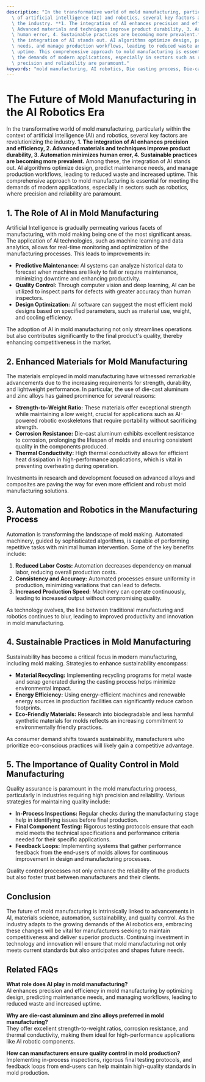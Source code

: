 ```yaml
---
description: "In the transformative world of mold manufacturing, particularly within the context\
  \ of artificial intelligence (AI) and robotics, several key factors are revolutionizing\
  \ the industry. **1. The integration of AI enhances precision and efficiency, 2.\
  \ Advanced materials and techniques improve product durability, 3. Automation minimizes\
  \ human error, 4. Sustainable practices are becoming more prevalent.** Among these,\
  \ the integration of AI stands out. AI algorithms optimize design, predict maintenance\
  \ needs, and manage production workflows, leading to reduced waste and increased\
  \ uptime. This comprehensive approach to mold manufacturing is essential for meeting\
  \ the demands of modern applications, especially in sectors such as robotics, where\
  \ precision and reliability are paramount."
keywords: "mold manufacturing, AI robotics, Die casting process, Die-cast aluminum"
---
```

# The Future of Mold Manufacturing in the AI Robotics Era

In the transformative world of mold manufacturing, particularly within the context of artificial intelligence (AI) and robotics, several key factors are revolutionizing the industry. **1. The integration of AI enhances precision and efficiency, 2. Advanced materials and techniques improve product durability, 3. Automation minimizes human error, 4. Sustainable practices are becoming more prevalent.** Among these, the integration of AI stands out. AI algorithms optimize design, predict maintenance needs, and manage production workflows, leading to reduced waste and increased uptime. This comprehensive approach to mold manufacturing is essential for meeting the demands of modern applications, especially in sectors such as robotics, where precision and reliability are paramount.

## **1. The Role of AI in Mold Manufacturing**

Artificial Intelligence is gradually permeating various facets of manufacturing, with mold making being one of the most significant areas. The application of AI technologies, such as machine learning and data analytics, allows for real-time monitoring and optimization of the manufacturing processes. This leads to improvements in:

- **Predictive Maintenance:** AI systems can analyze historical data to forecast when machines are likely to fail or require maintenance, minimizing downtime and enhancing productivity.
- **Quality Control:** Through computer vision and deep learning, AI can be utilized to inspect parts for defects with greater accuracy than human inspectors.
- **Design Optimization:** AI software can suggest the most efficient mold designs based on specified parameters, such as material use, weight, and cooling efficiency.

The adoption of AI in mold manufacturing not only streamlines operations but also contributes significantly to the final product's quality, thereby enhancing competitiveness in the market.

## **2. Enhanced Materials for Mold Manufacturing**

The materials employed in mold manufacturing have witnessed remarkable advancements due to the increasing requirements for strength, durability, and lightweight performance. In particular, the use of die-cast aluminum and zinc alloys has gained prominence for several reasons:

- **Strength-to-Weight Ratio:** These materials offer exceptional strength while maintaining a low weight, crucial for applications such as AI-powered robotic exoskeletons that require portability without sacrificing strength.
- **Corrosion Resistance:** Die-cast aluminum exhibits excellent resistance to corrosion, prolonging the lifespan of molds and ensuring consistent quality in the components produced.
- **Thermal Conductivity:** High thermal conductivity allows for efficient heat dissipation in high-performance applications, which is vital in preventing overheating during operation.

Investments in research and development focused on advanced alloys and composites are paving the way for even more efficient and robust mold manufacturing solutions.

## **3. Automation and Robotics in the Manufacturing Process**

Automation is transforming the landscape of mold making. Automated machinery, guided by sophisticated algorithms, is capable of performing repetitive tasks with minimal human intervention. Some of the key benefits include:

1. **Reduced Labor Costs:** Automation decreases dependency on manual labor, reducing overall production costs.
2. **Consistency and Accuracy:** Automated processes ensure uniformity in production, minimizing variations that can lead to defects.
3. **Increased Production Speed:** Machinery can operate continuously, leading to increased output without compromising quality.

As technology evolves, the line between traditional manufacturing and robotics continues to blur, leading to improved productivity and innovation in mold manufacturing.

## **4. Sustainable Practices in Mold Manufacturing**

Sustainability has become a critical focus in modern manufacturing, including mold making. Strategies to enhance sustainability encompass:

- **Material Recycling:** Implementing recycling programs for metal waste and scrap generated during the casting process helps minimize environmental impact.
- **Energy Efficiency:** Using energy-efficient machines and renewable energy sources in production facilities can significantly reduce carbon footprints.
- **Eco-Friendly Materials:** Research into biodegradable and less harmful synthetic materials for molds reflects an increasing commitment to environmentally friendly practices.

As consumer demand shifts towards sustainability, manufacturers who prioritize eco-conscious practices will likely gain a competitive advantage.

## **5. The Importance of Quality Control in Mold Manufacturing**

Quality assurance is paramount in the mold manufacturing process, particularly in industries requiring high precision and reliability. Various strategies for maintaining quality include:

- **In-Process Inspections:** Regular checks during the manufacturing stage help in identifying issues before final production.
- **Final Component Testing:** Rigorous testing protocols ensure that each mold meets the technical specifications and performance criteria needed for their specific applications.
- **Feedback Loops:** Implementing systems that gather performance feedback from the end-users of molds allows for continuous improvement in design and manufacturing processes.

Quality control processes not only enhance the reliability of the products but also foster trust between manufacturers and their clients.

## **Conclusion**

The future of mold manufacturing is intrinsically linked to advancements in AI, materials science, automation, sustainability, and quality control. As the industry adapts to the growing demands of the AI robotics era, embracing these changes will be vital for manufacturers seeking to maintain competitiveness and deliver superior products. Continuing investment in technology and innovation will ensure that mold manufacturing not only meets current standards but also anticipates and shapes future needs.

## **Related FAQs**

**What role does AI play in mold manufacturing?**  
AI enhances precision and efficiency in mold manufacturing by optimizing design, predicting maintenance needs, and managing workflows, leading to reduced waste and increased uptime.

**Why are die-cast aluminum and zinc alloys preferred in mold manufacturing?**  
They offer excellent strength-to-weight ratios, corrosion resistance, and thermal conductivity, making them ideal for high-performance applications like AI robotic components.

**How can manufacturers ensure quality control in mold production?**  
Implementing in-process inspections, rigorous final testing protocols, and feedback loops from end-users can help maintain high-quality standards in mold production.
